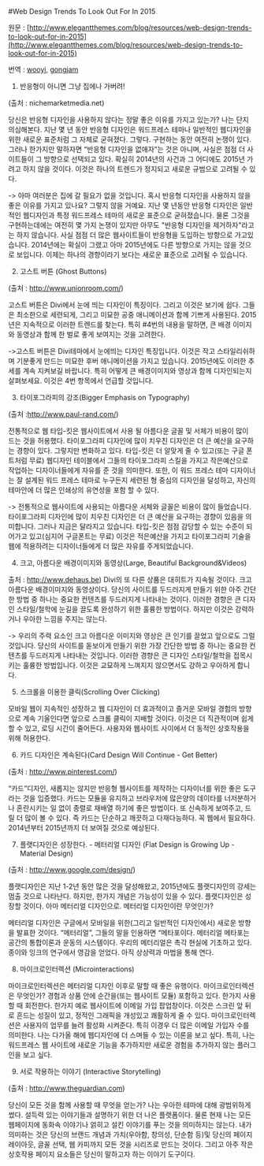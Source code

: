 #Web Design Trends To Look Out For In 2015

원문 : [http://www.elegantthemes.com/blog/resources/web-design-trends-to-look-out-for-in-2015](http://www.elegantthemes.com/blog/resources/web-design-trends-to-look-out-for-in-2015)

번역 : [wooyj](http://wooyj.tumblr.com/), [gongjam](http://gongjam.co.kr)
1. 반응형이 아니면 그냥 집에나 가버려!



(출처 : nichemarketmedia.net)

당신은 반응형 디자인을 사용하지 않다는 정말 좋은 이유를 가지고 있는가?  나는 단지 의심해본다. 지난 몇 년 동안 반응형 디자인은 워드프레스 테마나 일반적인 웹디자인을 위한 새로운 표준처럼 그 자체로 굳혀졌다. 그렇다. 구현하는 동안  여전히 논쟁이 있다. 그러나 한가지만 말하자면 “반응형 디자인을 없애자”는 것은 아니며, 사실은 점점 더 사이트들이 그 방향으로 선택되고 있다. 확실히 2014년의 사건과 그 어디에도 2015년 가려고 하지 않을 것이다. 이것은 하나의 트렌드가 정지되고 새로운 규범으로 고려될 수 있다.

-> 아마 여러분은 집에 갈 필요가 없을 것입니다. 혹시 반응형 디자인을 사용하지 않을 좋은 이유를 가지고 있나요? 그렇지 않을 거예요. 지난 몇 년동안 반응형 디자인은 일반적인 웹디자인과 특정 워드프레스 테마의 새로운 표준으로 굳혀졌습니다. 물론 그것을 구현하는데에는 여전히 몇 가지 논쟁이 있지만 아무도 "반응형 디자인을 제거하자"라고는 하지 않습니다. 사실 점점 더 많은 웹사이트들이 반응형을 도입하는 방향으로 가고있습니다. 2014년에는 확실이 그랬고 아마 2015년에도 다른 방향으로 가지는 않을 것으로 보입니다. 이제는 하나의 경향이라기 보다는 새로운 표준으로 고려될 수 있습니다.
 

2. 고스트 버튼 (Ghost Buttons)

(출처 : http://www.unionroom.com/)

고스트 버튼은 Divi에서 눈에 띄는 디자인이 특징이다. 그리고 이것은 보기에 쉽다. 그들은 최소한으로 세련되게, 그리고 미묘한 공중 애니메이션과 함께 기쁘게 사용된다. 2015년은 지속적으로 이러한 트렌드를 찾는다.  특히 #4번의 내용을 말하면, 큰 배경 이미지와 동영상과 함께 한 벌로 좋게 보여지는 것을 고려한다.

->고스트 버튼은 Divi테마에서 눈에띄는 디자인 특징입니다. 이것은 작고 스타일리쉬하며 기분좋게 만드는 미묘한 후버 애니메이션을 가지고 있습니다. 2015년에도 이러한 추세를 계속 지켜보길 바랍니다. 특히 어떻게 큰 배경이미지와 영상과 함께 디자인되는지 살펴보세요. 이것은 4번 항목에서 언급할 것입니다.

 

3. 타이포그라피의 강조(Bigger Emphasis on Typography)

(출처 :http://www.paul-rand.com/)

전통적으로 웹 타입-킷은 웹사이트에서 사용 될 아름다운 글꼴 및 서체가 비용이 많이 드는 것을 허용했다. 타이포그라피 디자인에 많이 치우친 디자인은 더 큰 예산을 요구하는 경향이 있다. 그렇지만 변화하고 있다. 타입-킷은 더 알맞게 줄 수 있고(또는 구글 폰트처럼 무료) 웹디자인 테이블에서 그들의 타이포그라피 스킬을 가지고 작은예산으로 작업하는 디자이너들에게 자유를 준 것을 의미한다. 또한, 이 워드 프레스 테마 디자이너는 잘 설계된 워드 프레스 테마로 누구든지 세련된 형 중심의 디자인을 달성하고, 자신의 테마안에 더 많은 인쇄상의 유연성을 포함 할 수 있다.

-> 전통적으로 웹사이트에 사용되는 아름다운 서체와 글꼴은 비용이 많이 들었습니다. 타이포그라피 디자인에 많이 치우친 디자인은 더 큰 예산을 요구하는 경향이 있음을 의미합니다. 그러나 지금은 달라지고 있습니다. 타입-킷은 점점 감당할 수 있는 수준이 되어가고 있고(심지어 구글폰트는 무료) 이것은 적은예산을 가지고 타이포그라피 기술을 웹에 적용하려는 디자이너들에게 더 많은 자유를 주게되었습니다.
 

4. 크고, 아름다운 배경이미지와 동영상(Large, Beautiful Background&Videos)



출처 : http://www.dehaus.be)
Divi의 또 다른 상품은 대히트가 지속될 것이다. 크고 아름다운 배경이미지와 동영상이다. 당신의 사이트를 두드러지게 만들기 위한 아주 간단한 방법 중 하나는 중요한 컨텐츠를 두드러지게 나타내는 것이다. 이러한 경향은 큰 디자인 스타일/철학에 눈길을  끌도록 완성하기 위한 훌륭한 방법이다. 하지만 이것은 강력하거나 우아한 느낌을 주지는 않는다.

-> 우리의 주력 요소인 크고 아름다운 이미지와 영상은 큰 인기를 끌었고 앞으로도 그럴 것입니다. 당신의 사이트를 돋보이게 만들기 위한 가장 간단한 방법 중 하나는 중요한 컨텐츠를 두드러지게 나타내는 것입니다. 이러한 경향은 큰 디자인 스타일/철학을 접목시키는 훌륭한 방법입니다. 이것은 교묘하게 느껴지지 않으면서도 강하고 우아하게 합니다.

5. 스크롤을 이용한 클릭(Scrolling Over Clicking)



모바일 웹이 지속적인 성장하고 웹 디자인이 더 효과적이고 즐거운 모바일 경험의 방향으로 계속 기울인다면 앞으로 스크롤 클릭이 지배할 것이다. 이것은 더 직관적이며 쉽게 할 수 있고, 로딩 시간이 줄어든다. 사용자와 웹사이트 사이에서 더 동적인 상호작용을 위해 허용한다.

 

6. 카드 디자인은 계속된다(Card Design Will Continue - Get Better)



(출처 : http://www.pinterest.com/)

“카드”디자인, 새롭지는 않지만 반응형 웹사이트를 제작하는 디자이너를 위한 좋은 도구라는 것을 입증했다. 카드는 모듈을 유지하고 브라우저에 많은양의 데이타를 너저분하거나 혼란시키는 일 없이 종렬로 재배열 하기에 좋은 방법이다. 또 신속하게 보여주고, 드릴 더 많이 볼 수 있다. 즉 카드는 단순하고 깨끗하고 다재다능하다. 꼭 웹에서 필요하다.  2014년부터 2015년까지 더 보여질 것으로 예상된다.

 

7. 플랫디자인은 성장한다. - 메터리얼 디자인 (Flat Design is Growing Up - Material Design)



(출처 : http://www.google.com/design/)

플랫디자인은 지난 1-2년 동안 많은 것을 달성해왔고, 2015년에도 플랫디자인의 강세는 멈출 것으로 나타난다. 하지만, 한가지 개념은 가능성이 있을 수 있다. 플랫디자인은 성장할 것이다.  아마 메터리얼 디자인으로. 메터리얼 디자인이란 무엇인가?

메터리얼 디자인은 구글에서 모바일을 위한(그리고 일반적인 디자인에서) 새로운 방향을 발표한  것이다. “메터리얼”, 그들의 말을 인용하면 “메타포이다. 메터리얼 메타포는 공간의 통합이론과 운동의 시스템이다. 우리의 메터리얼은 촉각 현실에 기초하고 있다. 종이와 잉크의 연구에서 영감을 얻었다. 아직 상상력과 마법을 통해 연다.   

 

8. 마이크로인터렉션 (Microinteractions)



마이크로인터렉션은 메터리얼 디자인 이후로 말할 때 좋은 유행이다. 마이크로인터렉션은 무엇인가? 경험과 상품 안에 순간을(또는 웹사이트 모듈) 포함하고 있다. 한가지 사용할 때 회전한다. 한가지 예로 웹사이트에 이메일 가입 팝업창이다. 이것은 스크린 앞 뒤로 흔드는 성질이 있고, 정적인 그래픽을 개성있고 쾌활하게 줄 수 있다. 마이크로인터렉션은 사용자의 업무를 늘려 활성화 시켜준다. 특히 이경우 더 많은 이메일 가입자 수를 의미한다. 나는 다가올 해에 웹디자인에 더 스며들 수 있는 이론을 보고 싶다. 특히, 나는 워드프레스 웹 사이트에 새로운 기능을 추가하지만 새로운 경험을 추가하지 않는 플러그인을 보고 싶다.  

 

9. 서로 작용하는 이야기 (Interactive Storytelling)



(출처 : http://www.theguardian.com)

당신이 모든 것을 함께 사용할 때 무엇을 얻는가? 나는 우아한 테마에 대해 광범위하게 썼다. 설득력 있는 이야기들과 설명하기 위한 더 나은 플랫폼이다. 물론 현재 나는 모든 웹페이지에 동화속 이야기나 얽히고 설킨 이야기를 푸는 것을 의미하지는 않는다. 내가 의미하는 것은 당신의 브랜드 개념과 가치(우아함, 창의성, 단순함 등)및 당신의 페이지 레이아웃, 글꼴 선택, 웹 카피까지 모든 것을 시리즈로 만드는 것이다. 그리고 아주 작은 상호작용 페이지 요소들은 당신이 말하고자 하는 이야기 도구이다.